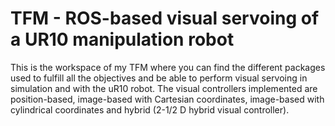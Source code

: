 # TFM - ROS-based visual servoing of a UR10 manipulation robot
This is the workspace of my TFM where you can find the different packages used to fulfill all the objectives and be able to perform visual servoing in simulation and with the uR10 robot.
The visual controllers implemented are position-based, image-based with Cartesian coordinates, image-based with cylindrical coordinates and hybrid (2-1/2 D hybrid visual controller).
